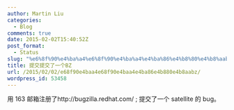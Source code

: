 ```yaml
---
author: Martin Liu
categories:
  - Blog
comments: true
date: 2015-02-02T15:40:52Z
post_format:
  - Status
slug: "%e6%8f%90%e4%ba%a4%e6%8f%90%e4%ba%a4%e4%ba%86%e4%b8%80%e4%b8%aabz"
title: 提交提交了一个BZ
url: /2015/02/02/e68f90e4baa4e68f90e4baa4e4ba86e4b880e4b8aabz/
wordpress_id: 53458
---
```


用 163 邮箱注册了http://bugzilla.redhat.com/ ; 提交了一个 satellite 的 bug。
